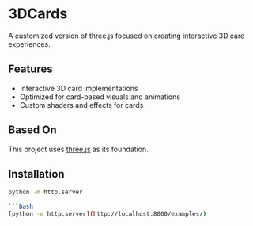 # 3DCards

A customized version of three.js focused on creating interactive 3D card experiences.

## Features

- Interactive 3D card implementations
- Optimized for card-based visuals and animations
- Custom shaders and effects for cards

## Based On

This project uses [three.js](https://github.com/mrdoob/three.js) as its foundation.

## Installation

```bash
python -m http.server

```bash
[python -m http.server](http://localhost:8000/examples/)
